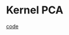 # Kernel PCA

[code](https://github.com/hchoi256/ai-boot-camp/blob/main/ai/machine-learning/unsupervised-learning/pca/kernel_pca.ipynb)


